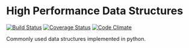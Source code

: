 # High Performance Data Structures  

[![Build Status](https://travis-ci.org/dskoda1/hpds.svg?branch=master)](https://travis-ci.org/dskoda1/hpds)
[![Coverage Status](https://coveralls.io/repos/github/dskoda1/hpds/badge.svg?branch=master)](https://coveralls.io/github/dskoda1/hpds?branch=master)
[![Code Climate](https://codeclimate.com/github/dskoda1/hpds/badges/gpa.svg)](https://codeclimate.com/github/dskoda1/hpds)

Commonly used data structures implemented in python.
